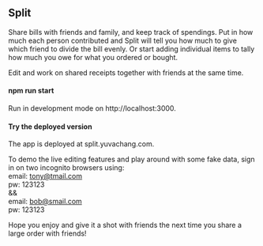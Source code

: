 ## Split

Share bills with friends and family, and keep track of spendings. Put in how much each person contributed and Split will tell you how much to give which friend to divide the bill evenly. Or start adding individual items to tally how much you owe for what you ordered or bought.

Edit and work on shared receipts together with friends at the same time. 

#### npm run start
Run in development mode on http://localhost:3000. 

#### Try the deployed version
The app is deployed at split.yuvachang.com.

To demo the live editing features and play around with some fake data, sign in on two incognito browsers using:  
email: tony@tmail.com  
pw: 123123  
&&  
email: bob@smail.com  
pw: 123123  

Hope you enjoy and give it a shot with friends the next time you share a large order with friends!